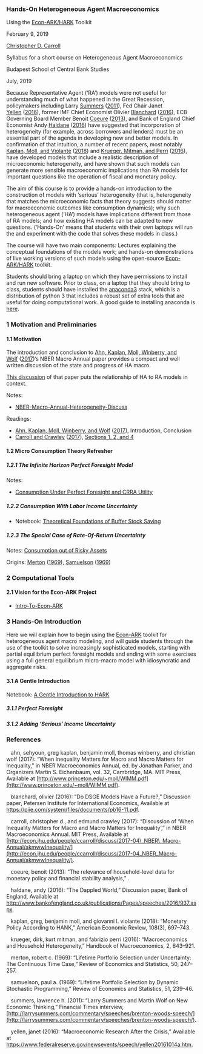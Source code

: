 ### Hands-On Heterogeneous Agent Macroeconomics

Using the [Econ-ARK/HARK](http://econ-ark.org) Toolkit

February 9, 2019

[Christopher D. Carroll](http://www.econ2.jhu.edu/people/ccarroll)

Syllabus for a short course on Heterogeneous Agent Macroeconomics

Budapest School of Central Bank Studies

July, 2019

Because Representative Agent (‘RA’) models were not useful for understanding much of what happened in the Great Recession, policymakers including Larry [Summers](#XsummersWolf2) ([2011](#XsummersWolf2)), Fed Chair Janet [Yellen](#XyellenHetero) ([2016](#XyellenHetero)), former IMF Chief Economist Olivier [Blanchard](#XblanchardDSGE) ([2016](#XblanchardDSGE)), ECB Governing Board Member Benoit [Coeure](#XcoeureHetero) ([2013](#XcoeureHetero)), and Bank of England Chief Economist Andy [Haldane](#XhaldaneDappled) ([2016](#XhaldaneDappled)) have suggested that incorporation of heterogeneity (for example, across borrowers and lenders) must be an essential part of the agenda in developing new and better models. In confirmation of that intuition, a number of recent papers, most notably [Kaplan, Moll, and Violante](#XkmvHANK) ([2018](#XkmvHANK)) and [Krueger, Mitman, and Perri](#XkmpHandbook) ([2016](#XkmpHandbook)), have developed models that include a realistic description of microeconomic heterogeneity, and have shown that such models can generate more sensible macroeconomic implications than RA models for important questions like the operation of fiscal and monetary policy.

The aim of this course is to provide a hands-on introduction to the construction of models with ‘serious’ heterogeneity (that is, heterogeneity that matches the microeconomic facts that theory suggests should matter for macroeconomic outcomes like consumption dynamics); why such heterogeneous agent (‘HA’) models have implications different from those of RA models; and how existing HA models can be adapted to new questions. (‘Hands-On’ means that students with their own laptops will run the and experiment with the code that solves these models in class.)

The course will have two main components: Lectures explaining the conceptual foundations of the models work; and hands-on demonstrations of live working versions of such models using the open-source [Econ-ARK/HARK](http://econ-ark.org/HARK) toolkit.

Students should bring a laptop on which they have permissions to install and run new software. Prior to class, on a laptop that they should bring to class, students should have installed the [anaconda3](https://www.anaconda.com/what-is-anaconda/) stack, which is a distribution of python 3 that includes a robust set of extra tools that are useful for doing computational work. A good guide to installing anaconda is [here](https://github.com/mmcky/nyu-econ-370/blob/master/install-local-guide.pdf).

### 1  Motivation and Preliminaries

#### 1.1  Motivation

The introduction and conclusion to [Ahn, Kaplan, Moll, Winberry, and Wolf](#XakmwwInequality) ([2017](#XakmwwInequality))’s NBER Macro Annual paper provides a compact and well written discussion of the state and progress of HA macro.

[This discussion](http://econ.jhu.edu/people/ccarroll/discuss/2017-04_NBER_Macro-Annual/akmwwInequality/) of that paper puts the relationship of HA to RA models in context.

Notes:

-   [NBER-Macro-Annual-Heterogeneity-Discuss](https://www.econ2.jhu.edu/people/ccarroll/discuss/2017-04_NBER_Macro-Annual/akmwwInequality-Slides.pdf)

Readings:

-   [Ahn, Kaplan, Moll, Winberry, and Wolf](#XakmwwInequality) ([2017](#XakmwwInequality)), Introduction, Conclusion
-   [Carroll and Crawley](#XakmwwInequality-Discuss) ([2017](#XakmwwInequality-Discuss)), [Sections 1, 2, and 4](http://econ.jhu.edu/people/ccarroll/discuss/2017-04_NBER_Macro-Annual/akmwwInequality/)

#### 1.2  Micro Consumption Theory Refresher

##### 1.2.1  The Infinite Horizon Perfect Foresight Model

Notes:

-   [Consumption Under Perfect Foresight and CRRA Utility](http://www.econ2.jhu.edu/people/ccarroll/public/LectureNotes/Consumption/PerfForesightCRRA/)

##### 1.2.2  Consumption With Labor Income Uncertainty

-   Notebook: [Theoretical Foundations of Buffer Stock Saving](http://github.com/econ-ark/REMARK/tree/master/REMARKs/BufferStockTheory/BufferStockTheory-Problems.ipynb)

##### 1.2.3  The Special Case of Rate-Of-Return Uncertainty

Notes: [Consumption out of Risky Assets](http://www.econ2.jhu.edu/people/ccarroll/public/LectureNotes/Consumption/CRRA-RateRisk/)

Origins: [Merton](#Xmerton:restat) ([1969](#Xmerton:restat)), [Samuelson](#Xsamuelson:portfolio) ([1969](#Xsamuelson:portfolio))

### 2  Computational Tools

#### 2.1  Vision for the Econ-ARK Project

-   [Intro-To-Econ-ARK](https://github.com/econ-ark/PARK/blob/master/Intro-To-Econ-ARK-Overlay.pdf)

### 3  Hands-On Introduction

Here we will explain how to begin using the [Econ-ARK](http://econ-ark.org) toolkit for heterogeneous agent macro modeling, and will guide students through the use of the toolkit to solve increasingly sophisticated models, starting with partial equilibrium perfect foresight models and ending with some exercises using a full general equilibrium micro-macro model with idiosyncratic and aggregate risks.

#### 3.1  A Gentle Introduction

Notebook: [A Gentle Introduction to HARK](https://mybinder.org/v2/gh/econ-ark/DemARK/master?filepath=notebooks/Gentle-Intro-To-HARK.ipynb)

##### 3.1.1  Perfect Foresight

##### 3.1.2  Adding ‘Serious’ Income Uncertainty

###  References

    ahn, sehyoun, greg kaplan, benjamin moll, thomas winberry, and christian wolf (2017): “When Inequality Matters for Macro and Macro Matters for Inequality,” in NBER Macroeconomics Annual, ed. by Jonathan Parker, and Organizers Martin S. Eichenbaum, vol. 32, Cambridge, MA. MIT Press, Available at [http://www.princeton.edu/~moll/WIMM.pdf](http://www.princeton.edu/~moll/WIMM.pdf).

    blanchard, olivier (2016): “Do DSGE Models Have a Future?,” Discussion paper, Petersen Institute for International Economics, Available at <https://piie.com/system/files/documents/pb16-11.pdf>.

    carroll, christopher d., and edmund crawley (2017): “Discussion of ‘When Inequality Matters for Macro and Macro Matters for Inequality’,” in NBER Macroeconomics Annual. MIT Press, Available at [http://econ.jhu.edu/people/ccarroll/discuss/2017-04\_NBER\_Macro-Annual/akmwwInequality/](http://econ.jhu.edu/people/ccarroll/discuss/2017-04_NBER_Macro-Annual/akmwwInequality/).

    coeure, benoit (2013): “The relevance of household-level data for monetary policy and financial stability analysis,” .

    haldane, andy (2016): “The Dappled World,” Discussion paper, Bank of England, Available at <http://www.bankofengland.co.uk/publications/Pages/speeches/2016/937.aspx>.

    kaplan, greg, benjamin moll, and giovanni l. violante (2018): “Monetary Policy According to HANK,” American Economic Review, 108(3), 697–743.

    krueger, dirk, kurt mitman, and fabrizio perri (2016): “Macroeconomics and Household Heterogeneity,” Handbook of Macroeconomics, 2, 843–921.

    merton, robert c. (1969): “Lifetime Portfolio Selection under Uncertainty: The Continuous Time Case,” Review of Economics and Statistics, 50, 247–257.

    samuelson, paul a. (1969): “Lifetime Portfolio Selection by Dynamic Stochastic Programming,” Review of Economics and Statistics, 51, 239–46.

    summers, lawrence h. (2011): “Larry Summers and Martin Wolf on New Economic Thinking,” Financial Times interview, [http://larrysummers.com/commentary/speeches/brenton-woods-speech/](http://larrysummers.com/commentary/speeches/brenton-woods-speech/).

    yellen, janet (2016): “Macroeconomic Research After the Crisis,” Available at <https://www.federalreserve.gov/newsevents/speech/yellen20161014a.htm>.
